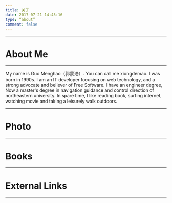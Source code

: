 ```yaml
---
title: 关于
date: 2017-07-21 14:45:16
type: “about”
comment: false
---
```

---
# About Me
---
My name is Guo Menghao（郭蒙浩）. You can call me xiongdemao. I was born in 1990s.
I am an IT developer focusing on web technology, and a strong advocate and believer of Free Software. 
I have an engineer degree, Now a master's degree in navigation guidance and control direction of northeastern university.
In spare time, I like reading book, surfing internet, watching movie and taking a leisurely walk outdoors.

---

# Photo

---

# Books

---

# External Links

---